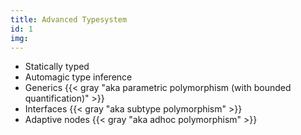 ```yaml
---
title: Advanced Typesystem
id: 1
img:
---
```


* Statically typed
* Automagic type inference
* Generics {{< gray "aka parametric polymorphism (with bounded quantification)" >}}
* Interfaces {{< gray "aka subtype polymorphism" >}}
* Adaptive nodes {{< gray "aka adhoc polymorphism" >}}
